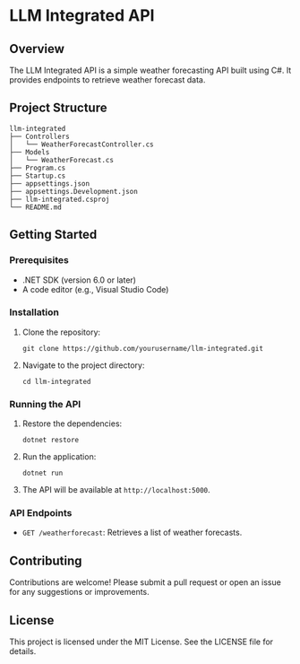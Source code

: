 # LLM Integrated API

## Overview
The LLM Integrated API is a simple weather forecasting API built using C#. It provides endpoints to retrieve weather forecast data.

## Project Structure
```
llm-integrated
├── Controllers
│   └── WeatherForecastController.cs
├── Models
│   └── WeatherForecast.cs
├── Program.cs
├── Startup.cs
├── appsettings.json
├── appsettings.Development.json
├── llm-integrated.csproj
└── README.md
```

## Getting Started

### Prerequisites
- .NET SDK (version 6.0 or later)
- A code editor (e.g., Visual Studio Code)

### Installation
1. Clone the repository:
   ```
   git clone https://github.com/yourusername/llm-integrated.git
   ```
2. Navigate to the project directory:
   ```
   cd llm-integrated
   ```

### Running the API
1. Restore the dependencies:
   ```
   dotnet restore
   ```
2. Run the application:
   ```
   dotnet run
   ```
3. The API will be available at `http://localhost:5000`.

### API Endpoints
- `GET /weatherforecast`: Retrieves a list of weather forecasts.

## Contributing
Contributions are welcome! Please submit a pull request or open an issue for any suggestions or improvements.

## License
This project is licensed under the MIT License. See the LICENSE file for details.